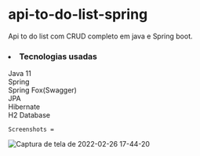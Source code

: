 # api-to-do-list-spring
Api to do list com CRUD completo em java e Spring boot.

<h3><li>Tecnologias usadas</li></h3>
    Java 11<br>
    Spring<br>
    Spring Fox(Swagger)<br>
    JPA<br>
    Hibernate<br>
    H2 Database<br>
    
    Screenshots =
    
![Captura de tela de 2022-02-26 17-44-20](https://user-images.githubusercontent.com/89152312/155860536-66c496a4-624c-42b8-a759-7dfe98e07010.png)
